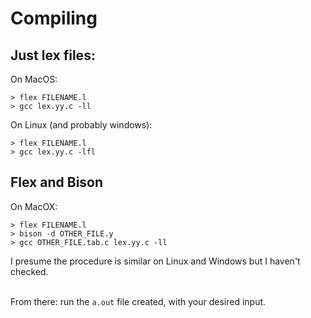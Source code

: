 # **Compiling**  
## **Just lex files:**
On MacOS:
```
> flex FILENAME.l
> gcc lex.yy.c -ll
```

On Linux (and probably windows):
```
> flex FILENAME.l
> gcc lex.yy.c -lfl
```

## **Flex and Bison**
On MacOX:
```
> flex FILENAME.l
> bison -d OTHER_FILE.y
> gcc OTHER_FILE.tab.c lex.yy.c -ll
```
I presume the procedure is similar on Linux and Windows but I haven't checked. 
<br><br>

From there: run the `a.out` file created, with your desired input.
